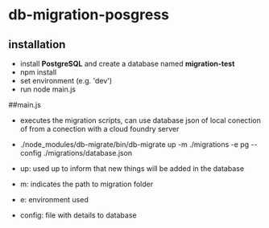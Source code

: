 # db-migration-posgress

## installation
- install **PostgreSQL** and create a database named **migration-test**
- npm install
- set environment (e.g. 'dev')
- run node main.js

##main.js
- executes the migration scripts, can use database json of local conection of from a conection with a cloud foundry server

- ./node_modules/db-migrate/bin/db-migrate up -m ./migrations -e pg --config ./migrations/database.json

- up: used up to inform that new things will be added in the database
- m: indicates the path to migration folder
- e: environment used
- config: file with details to database


